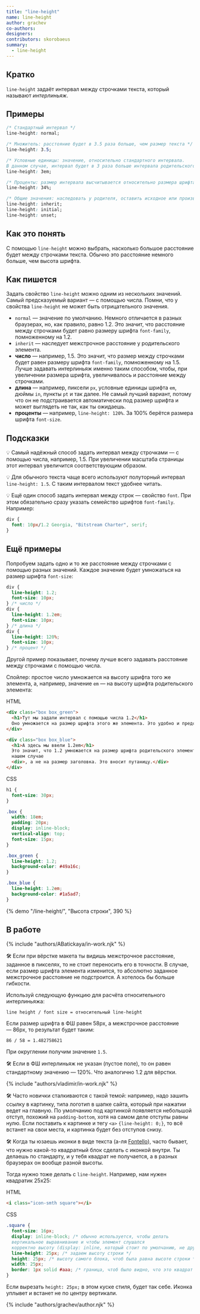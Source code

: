 ```yaml
---
title: "line-height"
name: line-height
author: grachev
co-authors:
designers:
contributors: skorobaeus
summary:
  - line-height
---
```


## Кратко

`line-height` задаёт интервал между строчками текста, который называют _интерлиньяж_.

## Примеры

```css
/* Стандартный интервал */
line-height: normal;

/* Множитель: расстояние будет в 3.5 раза больше, чем размер текста */
line-height: 3.5;

/* Условные единицы: значение, относительно стандартного интервала.
В данном случае, интервал будет в 3 раза больше интервала родительского элемента. */
line-height: 3em;

/* Проценты: размер интервала высчитывается относительно размера шрифта */
line-height: 34%;

/* Общие значения: наследовать у родителя, оставить исходное или произвольное */
line-height: inherit;
line-height: initial;
line-height: unset;
```

## Как это понять

С помощью `line-height` можно выбрать, насколько большое расстояние будет между строчками текста. Обычно это расстояние немного больше, чем высота шрифта.

## Как пишется

Задать свойство `line-height` можно одним из нескольких значений. Самый предсказуемый вариант — с помощью числа. Помни, что у свойства `line-height` не может быть отрицательного значения.

- `normal` — значение по умолчанию. Немного отличается в разных браузерах, но, как правило, равно 1.2. Это значит, что расстояние между строчками будет равно размеру шрифта `font-family`, помноженному на 1.2.
- `inherit` — наследует межстрочное расстояние у родительского элемента.
- **число** — например, 1.5. Это значит, что размер между строчками будет равен размеру шрифта `font-family`, помноженному на 1.5. Лучше задавать интерлиньяж именно таким способом, чтобы, при увеличении размера шрифта, увеличивалось и расстояние между строчками.
- **длина** — например, пиксели `px`, условные единицы шрифта `em`, дюймы `in`, пункты `pt` и так далее. Не самый лучший вариант, потому что он не подстраивается автоматически под размер шрифта и может выглядеть не так, как ты ожидаешь.
- **проценты** — например, `line-height: 120%`. За 100% берётся размера шрифта `font-size`.

## Подсказки

💡 Самый надёжный способ задать интервал между строчками — с помощью числа, например, 1.5. При увеличении масштаба страницы этот интервал увеличится соответствующим образом.

💡 Для обычного текста чаще всего используют полуторный интервал `line-height: 1.5`. С таким интервалом текст удобнее читать.

💡 Ещё один способ задать интервал между строк — свойство `font`. При этом обязательно сразу указать семейство шрифтов `font-family`. Например:

```css
div {
  font: 10px/1.2 Georgia, "Bitstream Charter", serif;
}
```

## Ещё примеры

Попробуем задать одно и то же расстояние между строчками с помощью разных значений. Каждое значение будет умножаться на размер шрифта `font-size`:

```css
div {
  line-height: 1.2;
  font-size: 10px;
} /* число */
div {
  line-height: 1.2em;
  font-size: 10px;
} /* длина */
div {
  line-height: 120%;
  font-size: 10px;
} /* процент */
```

Другой пример показывает, почему лучше всего задавать расстояние между строчками с помощью числа.

Спойлер: простое число умножается на высоту шрифта того же элемента, а, например, значение `em` — на высоту шрифта родительского элемента:

HTML

```html
<div class="box box_green">
  <h1>Тут мы задали интервал с помощью числа 1.2</h1>
  Оно умножается на размер шрифта этого же элемента. Это удобно и предсказуемо.
</div>

<div class="box box_blue">
  <h1>А здесь мы ввели 1.2em</h1>
  Это значит, что 1.2 умножается на размер шрифта родительского элемента, в
  нашем случае
  <div>, а не на размер заголовка. Это вносит путаницу.</div>
</div>
```

CSS

```css
h1 {
  font-size: 30px;
}

.box {
  width: 18em;
  padding: 20px;
  display: inline-block;
  vertical-align: top;
  font-size: 15px;
}

.box_green {
  line-height: 1.2;
  background-color: #49a16c;
}

.box_blue {
  line-height: 1.2em;
  background-color: #1a5ad7;
}
```

{% demo "/line-height/", "Высота строки", 390 %}

## В работе

{% include "authors/ABatickaya/in-work.njk" %}

🛠 Если при вёрстке макета ты видишь межстрочное расстояние, заданное в пикселях, то не стоит переносить его в точности. В случае, если размер шрифта элемента изменится, то абсолютно заданное межстрочное расстояние не подстроится. А хотелось бы больше гибкости.

Используй следующую функцию для расчёта относительного интерлиньяжа:

```
line height / font size = относительный line-height
```

Если размер шрифта в ФШ равен 58px, а межстрочное расстояние — 86px, то результат будет таким:

```
86 / 58 = 1.482758621
```

При округлении получим значение `1.5`.

🛠 Если в ФШ интерлиньяж не указан (пустое поле), то он равен стандартному значению — 120%. Что аналогично 1.2 для вёрстки.

{% include "authors/vladimir/in-work.njk" %}

🛠 Часто новички сталкиваются с такой темой: например, надо зашить ссылку в картинку, типа логотип в шапке сайта, который при нажатии ведет на главную. По умолчанию под картинкой появляется небольшой отступ, похожий на `padding-bottom`, хотя на самом деле отступы равны нулю. Если поставить к картинке и тегу `<a>` `{line-height: 0;}`, то всё встанет на свои места, и картинка будет без отступов снизу.

🛠 Когда ты юзаешь иконки в виде текста (а-ля [Fontello](http://fontello.com/)), часто бывает, что нужно какой-то квадратный блок сделать с иконкой внутри. Ты делаешь по стандарту, и у тебя квадрат не получается, а в разных браузерах он вообще разной высоты.

Тогда нужно тоже делать с `line-height`. Например, нам нужен квадратик 25х25:

HTML

```html
<i class="icon-smth square"></i>
```

CSS

```css
.square {
  font-size: 16px;
  display: inline-block; /* обычно используется, чтобы делать
  вертикальное выравнивание и чтобы элемент слушался
  корректно высоту (display: inline, который стоит по умолчанию, не дружит с этим)*/
  line-height: 25px; /* задаем высоту строки */
  height: 25px; /* высоту самого блока, чтоб была равна высоте строки */
  width: 25px;
  border: 1px solid #aaa; /* граница, чтоб было видно, что это квадрат */
}
```

Если вырезать `height: 25px;` в этом куске стиля, будет так себе. Иконка уплывет и встанет не по центру вертикали.

{% include "authors/grachev/author.njk" %}
